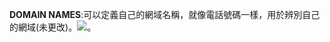 **DOMAIN NAMES**:可以定義自己的網域名稱，就像電話號碼一樣，用於辨別自己的網域(未更改)。![](https://dl.dropboxusercontent.com/s/gqyr852amufb7kb/%E8%9E%A2%E5%B9%95%E6%88%AA%E5%9C%96%202015-02-11%2016.35.53.png?dl=0)。
